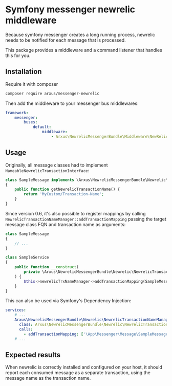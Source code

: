 # Symfony messenger newrelic middleware
Because symfony messenger creates a long running process, 
newrelic needs to be notified for each message that is processed.

This package provides a middleware and a command listener that handles this for you.

## Installation

Require it with composer

```bash
composer require arxus/messenger-newrelic
```

Then add the middleware to your messenger bus middlewares:

```yaml
framework:
    messenger:
        buses:
            default:
                middleware:
                    - Arxus\NewrelicMessengerBundle\Middleware\NewRelicMiddleware
```
## Usage

Originally, all message classes had to implement `NameableNewrelicTransactionInterface`:
```php
class SampleMessage implements \Arxus\NewrelicMessengerBundle\Newrelic\NameableNewrelicTransactionInterface
{
    public function getNewrelicTransactionName() {
        return 'MyCustom/Transaction-Name';
    }
}
```

Since version 0.6, it's also possible to register mappings by calling
`NewrelicTransactionNameManager::addTransactionMapping` passing the target message class FQN
and transaction name as arguments:
```php
class SampleMessage
{
    // ...
}

class SampleService
{
    public function __construct(
        private \Arxus\NewrelicMessengerBundle\Newrelic\NewrelicTransactionNameManager $newrelicTrxNameManager
    ) {
        $this->newrelicTrxNameManager->addTransactionMapping(SampleMessage::class, 'MyCustom/Transaction-Name');
    }
}
```

This can also be used via Symfony's Dependency Injection:
```yaml
services:
    # ...
    Arxus\NewrelicMessengerBundle\Newrelic\NewrelicTransactionNameManager:
      class: Arxus\NewrelicMessengerBundle\Newrelic\NewrelicTransactionNameManager
      calls:
        - addTransactionMapping: ['\App\Messenger\Message\SampleMessage', 'MyCustom/Transaction-Name']
    # ...
```

## Expected results
When newrelic is correctly installed and configured on your host,
it should report each consumed message as a separate transaction,
using the message name as the transaction name.
